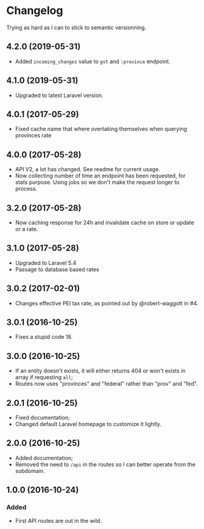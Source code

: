 # Changelog

Trying as hard as I can to stick to semantic versionning.

## 4.2.0 (2019-05-31)
- Added `incoming_changes` value to `gst` and `:province` endpoint.

## 4.1.0 (2019-05-31)
- Upgraded to latest Laravel version.

## 4.0.1 (2017-05-29)
- Fixed cache name that where overtaking themselves when querying provinces rate

## 4.0.0 (2017-05-28)
- API V2, a lot has changed. See readme for current usage.
- Now collecting number of time an endpoint has been requested, for stats purpose. Using jobs so we don't make the request longer to process.

## 3.2.0 (2017-05-28)
- Now caching response for 24h and invalidate cache on store or update or a rate.

## 3.1.0 (2017-05-28)
- Upgraded to Laravel 5.4
- Passage to database based rates

## 3.0.2 (2017-02-01)
- Changes effective PEI tax rate, as pointed out by @robert-waggott in #4.

## 3.0.1 (2016-10-25)
- Fixes a stupid code 18.

## 3.0.0 (2016-10-25)
- If an entity doesn't exists, it will either returns 404 or won't exists in array if requesting `all`;
- Routes now uses "provinces" and "federal" rather than "prov" and "fed".

## 2.0.1 (2016-10-25)
- Fixed documentation;
- Changed default Laravel homepage to customize it lightly.

## 2.0.0 (2016-10-25)
- Added documentation;
- Removed the need to `/api` in the routes so I can better operate from the subdomain.

## 1.0.0 (2016-10-24)
### Added
- First API routes are out in the wild.
